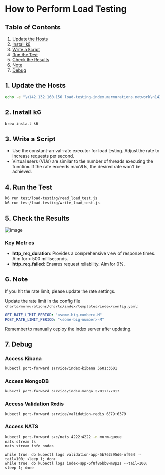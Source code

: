 # How to Perform Load Testing

## Table of Contents
1. [Update the Hosts](#1-update-the-hosts)
2. [Install k6](#2-install-k6)
3. [Write a Script](#3-write-a-script)
4. [Run the Test](#4-run-the-test)
5. [Check the Results](#5-check-the-results)
6. [Note](#6-note)
7. [Debug](#7-debug)

## 1. Update the Hosts

```bash
echo -e "\n142.132.160.156 load-testing-index.murmurations.network\n142.132.160.156 load-testing-library.murmurations.network\n142.132.160.156 load-testing-data-proxy.murmurations.network" | sudo tee -a /etc/hosts
```

## 2. Install k6

```bash
brew install k6
```

## 3. Write a Script

- Use the constant-arrival-rate executor for load testing. Adjust the rate to increase requests per second.
- Virtual users (VUs) are similar to the number of threads executing the function. If the rate exceeds maxVUs, the desired rate won't be achieved.

## 4. Run the Test

```bash
k6 run test/load-testing/read_load_test.js
k6 run test/load-testing/write_load_test.js
```

## 5. Check the Results

![image](https://github.com/user-attachments/assets/30cca494-c2f8-486f-b686-544da231b4e3)

### Key Metrics

- **http_req_duration**: Provides a comprehensive view of response times. Aim for < 500 milliseconds.
- **http_req_failed**: Ensures request reliability. Aim for 0%.

## 6. Note

If you hit the rate limit, please update the rate settings.

Update the rate limit in the config file `charts/murmurations/charts/index/templates/index/config.yaml`:

```yaml
GET_RATE_LIMIT_PERIOD: "<some-big-number>-M"
POST_RATE_LIMIT_PERIOD: "<some-big-number>-M"
```

Remember to manually deploy the index server after updating.

## 7. Debug

### Access Kibana

```sh
kubectl port-forward service/index-kibana 5601:5601
```

### Access MongoDB

```sh
kubectl port-forward service/index-mongo 27017:27017
```

### Access Validation Redis

```sh
kubectl port-forward service/validation-redis 6379:6379
```

### Access NATS

```sh
kubectl port-forward svc/nats 4222:4222 -n murm-queue
nats stream ls
nats stream info nodes
```

```
while true; do kubectl logs validation-app-5b76b595d6-nf954 --tail=100; sleep 1; done
while true; do kubectl logs index-app-6f8f86bb8-m8p2s --tail=100; sleep 1; done
```
